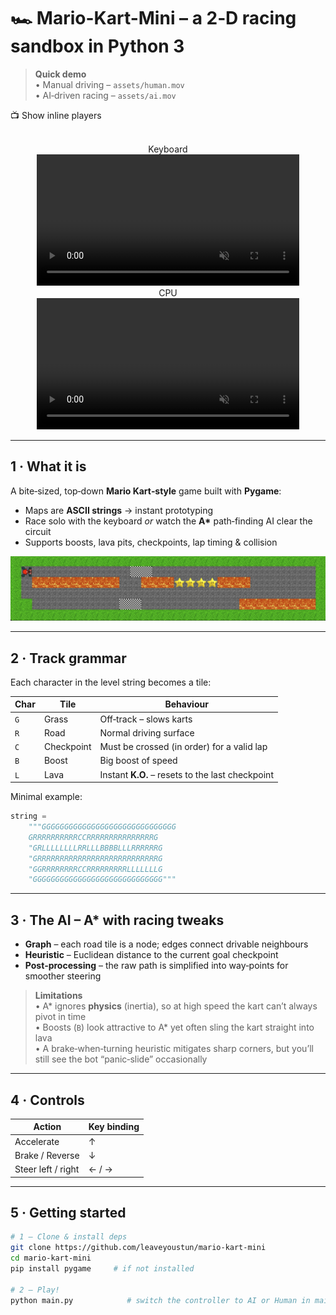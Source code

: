 # 🏎️ Mario-Kart-Mini – a 2‑D racing sandbox in Python 3

> **Quick demo**  
> • Manual driving – `assets/human.mov`  
> • AI‑driven racing – `assets/ai.mov`


<summary>📺 Show inline players</summary>

<p align="center">
  <br/>Keyboard
  <br/>
  <video src="assets/human.mp4" width="420" controls muted></video>
  <br/>CPU
  <br/>
  <video src="assets/ai.mp4"     width="420" controls muted></video>
</p>


---

## 1 · What it is

A bite‑sized, top‑down **Mario Kart‑style** game built with **Pygame**:

* Maps are **ASCII strings** → instant prototyping  
* Race solo with the keyboard *or* watch the **A\*** path‑finding AI clear the circuit  
* Supports boosts, lava pits, checkpoints, lap timing & collision

<p align="center">
  <img src="assets/example_track.png" width="700" alt="Sample track">
</p>

---

## 2 · Track grammar

Each character in the level string becomes a tile:

| Char | Tile       | Behaviour                                                   |
|------|------------|-------------------------------------------------------------|
| `G`  | Grass      | Off‑track – slows karts                                     |
| `R`  | Road       | Normal driving surface                                      |
| `C`  | Checkpoint | Must be crossed (in order) for a valid lap                  |
| `B`  | Boost      | Big boost of speed                                          |
| `L`  | Lava       | Instant **K.O.** – resets to the last checkpoint            |

Minimal example:

```python
string = 
    """GGGGGGGGGGGGGGGGGGGGGGGGGGGGGG
    GRRRRRRRRRRCCRRRRRRRRRRRRRRRG
    "GRLLLLLLLLRRLLLBBBBLLLRRRRRRG
    "GRRRRRRRRRRRRRRRRRRRRRRRRRRRG
    "GGRRRRRRRRCCRRRRRRRRRLLLLLLLG
    "GGGGGGGGGGGGGGGGGGGGGGGGGGGGG"""

```

---

## 3 · The AI – A\* with racing tweaks

* **Graph** – each road tile is a node; edges connect drivable neighbours  
* **Heuristic** – Euclidean distance to the current goal checkpoint  
* **Post‑processing** – the raw path is simplified into way‑points for smoother steering  

> **Limitations**  
> • A\* ignores **physics** (inertia), so at high speed the kart can’t always pivot in time  
> • Boosts (`B`) look attractive to A\* yet often sling the kart straight into lava  
> • A brake‑when‑turning heuristic mitigates sharp corners, but you’ll still see the bot “panic‑slide” occasionally

---

## 4 · Controls

| Action             | Key binding |
|--------------------|-------------|
| Accelerate         | ↑   |
| Brake / Reverse    | ↓    |
| Steer left / right | ← / →  |


---

## 5 · Getting started

```bash
# 1 – Clone & install deps
git clone https://github.com/leaveyoustun/mario-kart-mini
cd mario-kart-mini
pip install pygame     # if not installed

# 2 – Play!
python main.py            # switch the controller to AI or Human in main.py based on what you want to do    
```


